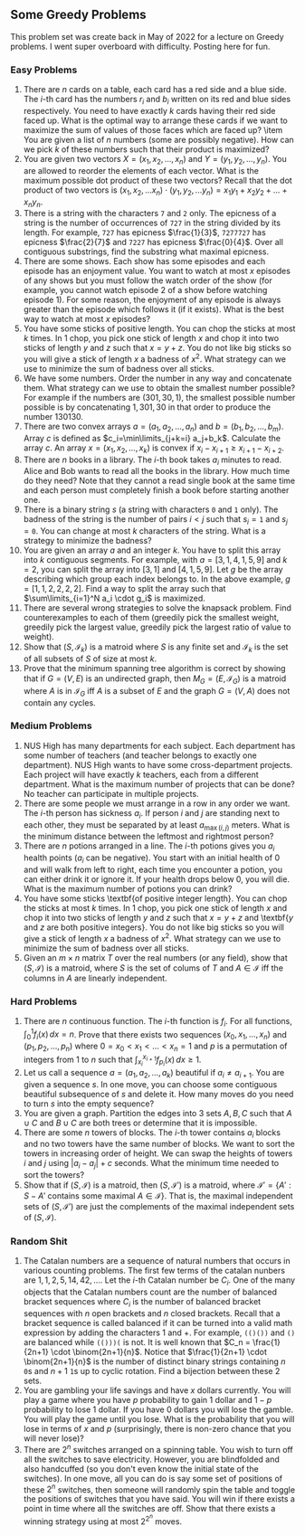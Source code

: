 ## Some Greedy Problems

This problem set was create back in May of 2022 for a lecture on Greedy problems. I went super overboard with difficulty. Posting here for fun.

### Easy Problems

1. There are $n$ cards on a table, each card has a red side and a blue side. The $i$-th card has the numbers $r_i$ and $b_i$ written on its red and blue sides respectively. You need to have exactly $k$ cards having their red side faced up. What is the optimal way to arrange these cards if we want to maximize the sum of values of those faces which are faced up?    \item You are given a list of $n$ numbers (some are possibly negative). How can we pick $k$ of these numbers such that their product is maximized?
2. You are given two vectors $X = (x_1, x_2, ..., x_n)$ and $Y = (y_1, y_2, ..., y_n)$. You are allowed to reorder the elements of each vector. What is the maximum possible dot product of these two vectors? Recall that the dot product of two vectors is $(x_1, x_2, ... x_n) \cdot (y_1, y_2, ... y_n) = x_1y_1 + x_2y_2 + ... + x_ny_n$.
3. There is a string with the characters $\texttt{7}$ and $\texttt{2}$ only. The epicness of a string is the number of occurrences of $\texttt{727}$ in the string divided by its length. For example, $\texttt{727}$ has epicness $\frac{1}{3}$, $\texttt{7277727}$ has epicness $\frac{2}{7}$ and $\texttt{7227}$ has epicness $\frac{0}{4}$. Over all contiguous substrings, find the substring what maximal epicness.
4. There are some shows. Each show has some episodes and each episode has an enjoyment value. You want to watch at most $x$ episodes of any shows but you must follow the watch order of the show (for example, you cannot watch episode $2$ of a show before watching episode $1$). For some reason, the enjoyment of any episode is always greater than the episode which follows it (if it exists). What is the best way to watch at most $x$ episodes?
5. You have some sticks of positive length. You can chop the sticks at most $k$ times. In $1$ chop, you pick one stick of length $x$ and chop it into two sticks of length $y$ and $z$ such that $x=y+z$. You do not like big sticks so you will give a stick of length $x$ a badness of $x^2$. What strategy can we use to minimize the sum of badness over all sticks.
6. We have some numbers. Order the number in any way and concatenate them. What strategy can we use to obtain the smallest number possible? For example if the numbers are $(301,30,1)$, the smallest possible number possible is by concatenating $1,301,30$ in that order to produce the number $130130$.
7. There are two convex arrays $a=(a_1,a_2,\ldots,a_n)$ and $b=(b_1,b_2,\ldots,b_m)$. Array $c$ is defined as $c_i=\min\limits_{j+k=i} a_j+b_k$. Calculate the array $c$. An array $x=(x_1,x_2,\ldots,x_k)$ is convex if $x_i-x_{i+1} \geq x_{i+1}-x_{i+2}$.
8. There are $n$ books in a library. The $i$-th book takes $a_i$ minutes to read. Alice and Bob wants to read all the books in the library. How much time do they need? Note that they cannot a read single book at the same time and each person must completely finish a book before starting another one.
9. There is a binary string $s$ (a string with characters $\mathtt{0}$ and $\mathtt{1}$ only). The badness of the string is the number of pairs $i < j$ such that $s_i = \mathtt{1}$ and $s_j=\mathtt{0}$. You can change at most $k$ characters of the string. What is a strategy to minimize the badness?
10.  You are given an array $a$ and an integer $k$. You have to split this array into $k$ contiguous segments. For example, with $a=[3,1,4,1,5,9]$ and $k=2$, you can split the array into $[3,1]$ and $[4,1,5,9]$. Let $g$ be the array describing which group each index belongs to. In the above example, $g=[1,1,2,2,2,2]$. Find a way to split the array such that $\sum\limits_{i=1}^N a_i \cdot g_i$ is maximized.
11.  There are several wrong strategies to solve the knapsack problem. Find counterexamples to each of them (greedily pick the smallest weight, greedily pick the largest value, greedily pick the largest ratio of value to weight).
12. Show that $(S,\mathcal{I}_k)$ is a matroid where $S$ is any finite set and $\mathcal{I}_k$ is the set of all subsets of $S$ of size at most $k$.
13. Prove that the minimum spanning tree algorithm is correct by showing that if $G=(V,E)$ is an undirected graph, then $M_G=(E,\mathcal{I}_G)$ is a matroid where $A$ is in $\mathcal{I}_G$ iff $A$ is a subset of $E$ and the graph $G=(V,A)$ does not contain any cycles.

### Medium Problems

1. NUS High has many departments for each subject. Each department has some number of teachers (and teacher belongs to exactly one department). NUS High wants to have some cross-department projects. Each project will have exactly $k$ teachers, each from a different department. What is the maximum number of projects that can be done? No teacher can participate in multiple projects.
2. There are some people we must arrange in a row in any order we want. The $i$-th person has sickness $a_i$. If person $i$ and $j$ are standing next to each other, they must be separated by at least $a_{\max(i,j)}$ meters. What is the minimum distance between the leftmost and rightmost person?
3. There are $n$ potions arranged in a line. The $i$-th potions gives you $a_i$ health points ($a_i$ can be negative). You start with an initial health of $0$ and will walk from left to right, each time you encounter a potion, you can either drink it or ignore it. If your health drops below $0$, you will die. What is the maximum number of potions you can drink?
4. You have some sticks \textbf{of positive integer length}. You can chop the sticks at most $k$ times. In $1$ chop, you pick one stick of length $x$ and chop it into two sticks of length $y$ and $z$ such that $x=y+z$ and \textbf{$y$ and $z$ are both positive integers}. You do not like big sticks so you will give a stick of length $x$ a badness of $x^2$. What strategy can we use to minimize the sum of badness over all sticks.
5. Given an $m \times n$ matrix $T$ over the real numbers (or any field), show that $(S,\mathcal{I})$ is a matroid, where $S$ is the set of colums of $T$ and $A \in \mathcal{I}$ iff the columns in $A$ are linearly independent.

### Hard Problems

1. There are $n$ continuous function. The $i$-th function is $f_i$. For all functions, $\int_0^1 f_i(x) \, dx=n$. Prove that there exists two sequences $(x_0,x_1,\ldots,x_n)$ and $(p_1,p_2,\ldots,p_n)$ where $0=x_0 < x_1 < \ldots < x_n = 1$ and $p$ is a permutation of integers from $1$ to $n$ such that $\int_{x_i}^{x_{i+1}} f_{p_i}(x) \, dx \geq 1$.
2. Let us call a sequence $a=(a_1,a_2,\ldots,a_k)$ beautiful if $a_i \neq a_{i+1}$. You are given a sequence $s$. In one move, you can choose some contiguous beautiful subsequence of $s$ and delete it. How many moves do you need to turn $s$ into the empty sequence?
3. You are given a graph. Partition the edges into $3$ sets $A,B,C$ such that $A \cup C$ and $B \cup C$ are both trees or determine that it is impossible.
4. There are some $n$ towers of blocks. The $i$-th tower contains $a_i$ blocks and no two towers have the same number of blocks. We want to sort the towers in increasing order of height. We can swap the heights of towers $i$ and $j$ using $|a_i-a_j|+c$ seconds. What the minimum time needed to sort the towers?
5. Show that if $(S,\mathcal{I})$ is a matroid, then $(S,\mathcal{I}')$ is a matroid, where $\mathcal{I'} = \{A' : S-A' \text{ contains some maximal } A \in \mathcal{I} \}$. That is, the maximal independent sets of $(S,\mathcal{I}')$ are just the complements of the maximal independent sets of $(S,\mathcal{I})$.

### Random Shit

1. The Catalan numbers are a sequence of natural numbers that occurs in various counting problems. The first few terms of the catalan nunbers are $1,1,2,5,14,42,\ldots$. Let the $i$-th Catalan number be $C_i$. One of the many objects that the Catalan numbers count are the number of balanced bracket sequences where $C_i$ is the number of balanced bracket sequences with $n$ open brackets and $n$ closed brackets. Recall that a bracket sequence is called balanced if it can be turned into a valid math expression by adding the characters $1$ and $+$. For example, $\mathtt{(()())}$ and $\mathtt{()}$ are balanced while $\mathtt{(()))(}$ is not. It is well known that $C_n = \frac{1}{2n+1} \cdot \binom{2n+1}{n}$. Notice that $\frac{1}{2n+1} \cdot \binom{2n+1}{n}$ is the number of distinct binary strings containing $n$ $\mathtt{0}$s and $n+1$ $\mathtt{1}$s up to cyclic rotation. Find a bijection between these $2$ sets.
2. You are gambling your life savings and have $x$ dollars currently. You will play a game where you have $p$ probability to gain $1$ dollar and $1-p$ probability to lose $1$ dollar. If you have $0$ dollars you will lose the gamble. You will play the game until you lose. What is the probability that you will lose in terms of $x$ and $p$ (surprisingly, there is non-zero chance that you will never lose)?
3. There are $2^n$ switches arranged on a spinning table. You wish to turn off all the switches to save electricity. However, you are blindfolded and also handcuffed (so you don't even know the initial state of the switches). In one move, all you can do is say some set of positions of these $2^n$ switches, then someone will randomly spin the table and toggle the positions of switches that you have said. You will win if there exists a point in time where all the switches are off. Show that there exists a winning strategy using at most $2^{2^n}$ moves.
